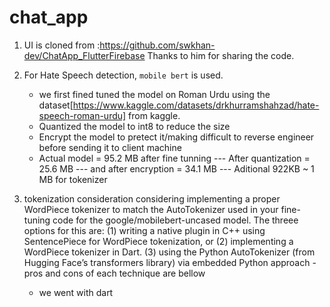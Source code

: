 # chat_app

1. UI is cloned from :https://github.com/swkhan-dev/ChatApp_FlutterFirebase
   Thanks to him for sharing the code.

2. For Hate Speech detection, `mobile bert` is used.

   - we first fined tuned the model on Roman Urdu using the dataset[https://www.kaggle.com/datasets/drkhurramshahzad/hate-speech-roman-urdu] from kaggle.
   - Quantized the model to int8 to reduce the size
   - Encrypt the model to pretect it/making difficult to reverse engineer before sending it to client machine
   - Actual model = 95.2 MB after fine tunning --- After quantization = 25.6 MB --- and after encryption = 34.1 MB --- Aditional 922KB ~ 1 MB for tokenizer

3. tokenization consideration
   considering implementing a proper WordPiece tokenizer to match the AutoTokenizer used in your fine-tuning code for the google/mobilebert-uncased model. The threee options for this are: (1) writing a native plugin in C++ using SentencePiece for WordPiece tokenization, or (2) implementing a WordPiece tokenizer in Dart. (3) using the Python AutoTokenizer (from Hugging Face’s transformers library) via embedded Python approach - pros and cons of each technique are bellow
   - we went with dart
